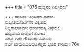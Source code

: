 +++
title = "076 ಹುಬ್ಬಿನಲಿ ನಿಲಿಸಿದನು"

+++
ಹುಬ್ಬಿನಲಿ ನಿಲಿಸಿದನು ಪವನಜ  
ನುಬ್ಬಟೆಯನರ್ಜುನನ ವಿಕೃತಿಯ  
ನಿಬ್ಬರಾಲಾಪವನು ಧರ್ಮರಹಸ್ಯ ನಿಷ್ಠೆಯಲಿ  
ಹಬ್ಬಿದುದು ಭೀಷ್ಮಂಗೆ ಶೋಕದ   
ಮಬ್ಬು ಗುರು ಗೌತಮರು ವಿದುರನು  
ಸರ್ಬ ಖೇದಾಂಬುಧಿಯೊಳದ್ದರು ಭೂಪ ಕೇಳೆಂದ    ॥76॥